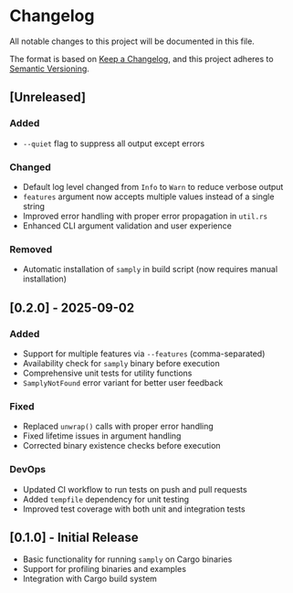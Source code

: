 # Changelog

All notable changes to this project will be documented in this file.

The format is based on [Keep a Changelog](https://keepachangelog.com/en/1.0.0/),
and this project adheres to [Semantic Versioning](https://semver.org/spec/v2.0.0.html).

## [Unreleased]
### Added
- `--quiet` flag to suppress all output except errors

### Changed
- Default log level changed from `Info` to `Warn` to reduce verbose output
- `features` argument now accepts multiple values instead of a single string
- Improved error handling with proper error propagation in `util.rs`
- Enhanced CLI argument validation and user experience

### Removed
- Automatic installation of `samply` in build script (now requires manual installation)

## [0.2.0] - 2025-09-02

### Added
- Support for multiple features via `--features` (comma-separated)
- Availability check for `samply` binary before execution
- Comprehensive unit tests for utility functions
- `SamplyNotFound` error variant for better user feedback

### Fixed
- Replaced `unwrap()` calls with proper error handling
- Fixed lifetime issues in argument handling
- Corrected binary existence checks before execution

### DevOps
- Updated CI workflow to run tests on push and pull requests
- Added `tempfile` dependency for unit testing
- Improved test coverage with both unit and integration tests

## [0.1.0] - Initial Release

- Basic functionality for running `samply` on Cargo binaries
- Support for profiling binaries and examples
- Integration with Cargo build system
